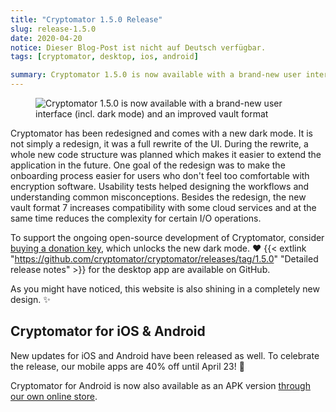 ```yaml
---
title: "Cryptomator 1.5.0 Release"
slug: release-1.5.0
date: 2020-04-20
notice: Dieser Blog-Post ist nicht auf Deutsch verfügbar.
tags: [cryptomator, desktop, ios, android]

summary: Cryptomator 1.5.0 is now available with a brand-new user interface (incl. dark mode) and an improved vault format.
---
```

<figure class="text-center">
  <img class="inline-block rounded" src="/img/blog/cryptomator-1-5-0.png" srcset="/img/blog/cryptomator-1-5-0.png 1x, /img/blog/cryptomator-1-5-0@2x.png 2x" alt="Cryptomator 1.5.0 is now available with a brand-new user interface (incl. dark mode) and an improved vault format" />
</figure>

Cryptomator has been redesigned and comes with a new dark mode. It is not simply a redesign, it was a full rewrite of the UI. During the rewrite, a whole new code structure was planned which makes it easier to extend the application in the future. One goal of the redesign was to make the onboarding process easier for users who don't feel too comfortable with encryption software. Usability tests helped designing the workflows and understanding common misconceptions. Besides the redesign, the new vault format 7 increases compatibility with some cloud services and at the same time reduces the complexity for certain I/O operations.

To support the ongoing open-source development of Cryptomator, consider [buying a donation key](/de/donate/), which unlocks the new dark mode. ❤️ {{< extlink "https://github.com/cryptomator/cryptomator/releases/tag/1.5.0" "Detailed release notes" >}} for the desktop app are available on GitHub.

As you might have noticed, this website is also shining in a completely new design. :sparkles:

## Cryptomator for iOS & Android
New updates for iOS and Android have been released as well. To celebrate the release, our mobile apps are 40% off until April 23! :robot:

Cryptomator for Android is now also available as an APK version [through our own online store](/de/android/).
